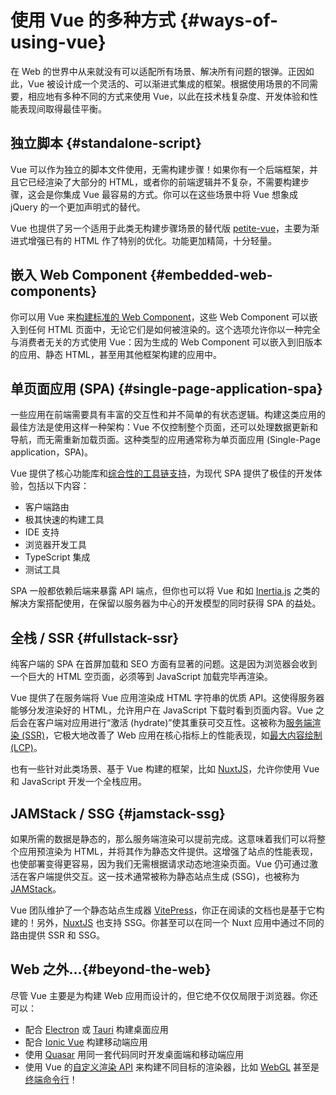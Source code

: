 # 使用 Vue 的多种方式 {#ways-of-using-vue}

在 Web 的世界中从来就没有可以适配所有场景、解决所有问题的银弹。正因如此，Vue 被设计成一个灵活的、可以渐进式集成的框架。根据使用场景的不同需要，相应地有多种不同的方式来使用 Vue，以此在技术栈复杂度、开发体验和性能表现间取得最佳平衡。

## 独立脚本 {#standalone-script}

Vue 可以作为独立的脚本文件使用，无需构建步骤！如果你有一个后端框架，并且它已经渲染了大部分的 HTML，或者你的前端逻辑并不复杂，不需要构建步骤，这会是你集成 Vue 最容易的方式。你可以在这些场景中将 Vue 想象成 jQuery 的一个更加声明式的替代。

Vue 也提供了另一个适用于此类无构建步骤场景的替代版 [petite-vue](https://github.com/vuejs/petite-vue)，主要为渐进式增强已有的 HTML 作了特别的优化。功能更加精简，十分轻量。

## 嵌入 Web Component {#embedded-web-components}

你可以用 Vue 来[构建标准的 Web Component](/guide/extras/web-components)，这些 Web Component 可以嵌入到任何 HTML 页面中，无论它们是如何被渲染的。这个选项允许你以一种完全与消费者无关的方式使用 Vue：因为生成的 Web Component 可以嵌入到旧版本的应用、静态 HTML，甚至用其他框架构建的应用中。

## 单页面应用 (SPA) {#single-page-application-spa}

一些应用在前端需要具有丰富的交互性和并不简单的有状态逻辑。构建这类应用的最佳方法是使用这样一种架构：Vue 不仅控制整个页面，还可以处理数据更新和导航，而无需重新加载页面。这种类型的应用通常称为单页面应用 (Single-Page application，SPA)。

Vue 提供了核心功能库和[综合性的工具链支持](/guide/scaling-up/tooling)，为现代 SPA 提供了极佳的开发体验，包括以下内容：

- 客户端路由
- 极其快速的构建工具
- IDE 支持
- 浏览器开发工具
- TypeScript 集成
- 测试工具

SPA 一般都依赖后端来暴露 API 端点，但你也可以将 Vue 和如 [Inertia.js](https://inertiajs.com) 之类的解决方案搭配使用，在保留以服务器为中心的开发模型的同时获得 SPA 的益处。

## 全栈 / SSR {#fullstack-ssr}

纯客户端的 SPA 在首屏加载和 SEO 方面有显著的问题。这是因为浏览器会收到一个巨大的 HTML 空页面，必须等到 JavaScript 加载完毕再渲染。

Vue 提供了在服务端将 Vue 应用渲染成 HTML 字符串的优质 API。这使得服务器能够分发渲染好的 HTML，允许用户在 JavaScript 下载时看到页面内容。Vue 之后会在客户端对应用进行“激活 (hydrate)”使其重获可交互性。这被称为[服务端渲染 (SSR)](/guide/scaling-up/ssr)，它极大地改善了 Web 应用在核心指标上的性能表现，如[最大内容绘制 (LCP)](https://web.dev/lcp/)。

也有一些针对此类场景、基于 Vue 构建的框架，比如 [NuxtJS](https://v3.nuxtjs.org/)，允许你使用 Vue 和 JavaScript 开发一个全栈应用。

## JAMStack / SSG {#jamstack-ssg}

如果所需的数据是静态的，那么服务端渲染可以提前完成。这意味着我们可以将整个应用预渲染为 HTML，并将其作为静态文件提供。这增强了站点的性能表现，也使部署变得更容易，因为我们无需根据请求动态地渲染页面。Vue 仍可通过激活在客户端提供交互。这一技术通常被称为静态站点生成 (SSG)，也被称为 [JAMStack](https://jamstack.org/what-is-jamstack/)。

Vue 团队维护了一个静态站点生成器 [VitePress](https://vitepress.vuejs.org/)，你正在阅读的文档也是基于它构建的！另外，[NuxtJS](https://v3.nuxtjs.org/) 也支持 SSG。你甚至可以在同一个 Nuxt 应用中通过不同的路由提供 SSR 和 SSG。

## Web 之外...{#beyond-the-web}

尽管 Vue 主要是为构建 Web 应用而设计的，但它绝不仅仅局限于浏览器。你还可以：

- 配合 [Electron](https://www.electronjs.org/) 或 [Tauri](https://tauri.studio/en/) 构建桌面应用
- 配合 [Ionic Vue](https://ionicframework.com/docs/vue/overview) 构建移动端应用
- 使用 [Quasar](https://quasar.dev/) 用同一套代码同时开发桌面端和移动端应用
- 使用 Vue 的[自定义渲染 API](/api/custom-renderer) 来构建不同目标的渲染器，比如 [WebGL](https://troisjs.github.io/) 甚至是[终端命令行](https://github.com/ycmjason/vuminal)！
